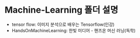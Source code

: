 # Machine-Learning 폴더 설명
  - tensor flow: 이미지 분석으로 배우는 Tensorflow(인강)
  - HandsOnMachineLearning: 한빛 미디어 - 핸즈온 머신 러닝(독학)
